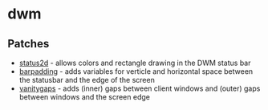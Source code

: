 # dwm
## Patches
- [status2d](https://dwm.suckless.org/patches/status2d/) - allows colors and rectangle drawing in the DWM status bar
- [barpadding](https://dwm.suckless.org/patches/barpadding/) - adds variables for verticle and horizontal space between the statusbar and the edge of the screen
- [vanitygaps](https://dwm.suckless.org/patches/vanitygaps/) - adds (inner) gaps between client windows and (outer) gaps between windows and the screen edge
